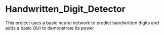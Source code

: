 # Handwritten_Digit_Detector
This project uses a basic neural network to predict handwritten digits and adds a basic GUI to demonstrate its power
